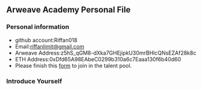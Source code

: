 ## Arweave Academy Personal File

### Personal information

- github account:Riffan018
- Email:riffanlimit@gmail.com
- Arweave Address:z5hS_qGM8-dXka7GHEjipkU30mrBHlcQNsEZAf28k8c
- ETH Address:0xDfd65A98EAbeC0299b310a6c7Eaaa130f6b40d60
- Please finish this [form](https://docs.google.com/forms/d/e/1FAIpQLSfWA5fIIcBgmRppm3jNz5vmf9Mai_QMVil-2pO4r7YKn_Zhtw/viewform?usp=sf_link) to join in the talent pool.

### Introduce Yourself
